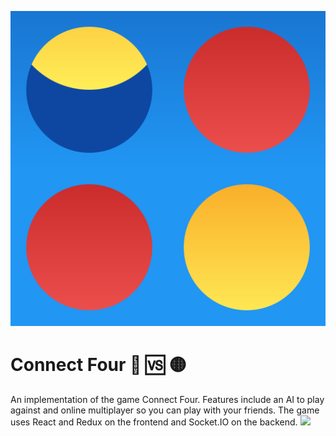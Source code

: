 ![icon](client/public/faviconTemplate.svg)
# Connect Four 🔴 🆚 🟡
An implementation of the game Connect Four. Features include an AI to play against and online multiplayer so you can play with your friends. The game uses React and Redux on the frontend and Socket.IO on the backend.
![](preview.gif)
